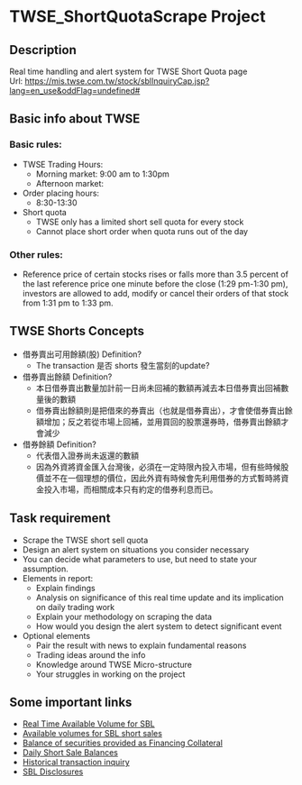 # TWSE_ShortQuotaScrape Project

## Description

Real time handling and alert system for TWSE Short Quota page <br>
Url: https://mis.twse.com.tw/stock/sblInquiryCap.jsp?lang=en_use&oddFlag=undefined#

## Basic info about TWSE

### Basic rules:

- TWSE Trading Hours:
  - Morning market: 9:00 am to 1:30pm
  - Afternoon market:
- Order placing hours:
  - 8:30-13:30
- Short quota
  - TWSE only has a limited short sell quota for every stock
  - Cannot place short order when quota runs out of the day

### Other rules:
  - Reference price of certain stocks rises or falls more than 3.5 percent of the last reference price one minute before the close (1:29 pm-1:30 pm), investors are allowed to add, modify or cancel their orders of that stock from 1:31 pm to 1:33 pm.

## TWSE Shorts Concepts

- 借券賣出可用餘額(股) Definition?
  - The transaction 是否 shorts 發生當刻的update?
- 借券賣出餘額 Definition?
  - 本日借券賣出數量加計前一日尚未回補的數額再減去本日借券賣出回補數量後的數額
  - 借券賣出餘額則是把借來的券賣出（也就是借券賣出），才會使借券賣出餘額增加；反之若從市場上回補，並用買回的股票還券時，借券賣出餘額才會減少
- 借券餘額 Definition?
  - 代表借入證券尚未返還的數額
  - 因為外資將資金匯入台灣後，必須在一定時限內投入市場，但有些時候股價並不在一個理想的價位，因此外資有時候會先利用借券的方式暫時將資金投入市場，而相關成本只有約定的借券利息而已。

## Task requirement

- Scrape the TWSE short sell quota
- Design an alert system on situations you consider necessary
- You can decide what parameters to use, but need to state your assumption.
- Elements in report:
  - Explain findings
  - Analysis on significance of this real time update and its implication on daily trading work
  - Explain your methodology on scraping the data
  - How would you design the alert system to detect significant event
- Optional elements
  - Pair the result with news to explain fundamental reasons
  - Trading ideas around the info
  - Knowledge around TWSE Micro-structure
  - Your struggles in working on the project

## Some important links

- [Real Time Available Volume for SBL](https://mis.twse.com.tw/stock/sblInquiryCap.jsp?lang=en_us&oddFlag=undefined#)
- [Available volumes for SBL short sales](https://www.twse.com.tw/en/page/trading/SBL/TWT96U.html)
- [Balance of securities provided as Financing Collateral](https://www.twse.com.tw/en/page/trading/exchange/TWTA1U.html)
- [Daily Short Sale Balances](https://www.twse.com.tw/en/page/trading/exchange/TWT93U.html)
- [Historical transaction inquiry](https://www.twse.com.tw/en/page/trading/SBL/t13sa710.html)
- [SBL Disclosures](https://www.twse.com.tw/en/page/trading/SBL/t13sa710.html)
